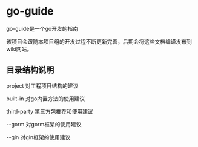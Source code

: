 # go-guide

go-guide是一个go开发的指南

该项目会跟随本项目组的开发过程不断更新完善，后期会将这些文档编译发布到wiki网站。

## 目录结构说明

project 对工程项目结构的建议

built-in 对go内置方法的使用建议

third-party 第三方包推荐和使用建议

--gorm 对gorm框架的使用建议

--gin 对gin框架的使用建议